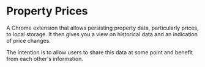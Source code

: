 Property Prices
===============

A Chrome extension that allows persisting property data, particularly prices, to local storage. It then gives you a view on historical data and an indication of price changes.

The intention is to allow users to share this data at some point and benefit from each other's information.
